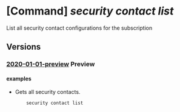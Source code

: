 # [Command] _security contact list_

List all security contact configurations for the subscription

## Versions

### [2020-01-01-preview](/Resources/mgmt-plane/L3N1YnNjcmlwdGlvbnMve30vcHJvdmlkZXJzL21pY3Jvc29mdC5zZWN1cml0eS9zZWN1cml0eWNvbnRhY3Rz/2020-01-01-preview.xml) **Preview**

<!-- mgmt-plane /subscriptions/{}/providers/microsoft.security/securitycontacts 2020-01-01-preview -->

#### examples

- Gets all security contacts.
    ```bash
        security contact list
    ```
